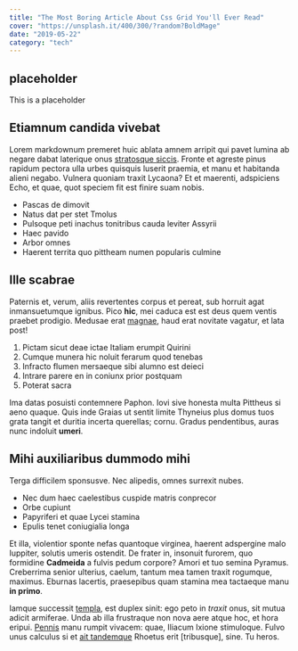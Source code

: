 ```yaml
---
title: "The Most Boring Article About Css Grid You'll Ever Read"
cover: "https://unsplash.it/400/300/?random?BoldMage"
date: "2019-05-22"
category: "tech"
---
```


## placeholder

This is a placeholder

## Etiamnum candida vivebat

Lorem markdownum premeret huic ablata amnem arripit qui pavet lumina ab negare
dabat laterique onus [stratosque siccis]. Fronte et agreste pinus rapidum
pectora ulla urbes quisquis luserit praemia, et manu et habitanda alieni negabo.
Vulnera quoniam traxit Lycaona? Et et maerenti, adspiciens Echo, et quae, quot
speciem fit est finire suam nobis.

- Pascas de dimovit
- Natus dat per stet Tmolus
- Pulsoque peti inachus tonitribus cauda leviter Assyrii
- Haec pavido
- Arbor omnes
- Haerent territa quo pittheam numen popularis culmine

## Ille scabrae

Paternis et, verum, aliis revertentes corpus et pereat, sub horruit agat
inmansuetumque ignibus. Pico **hic**, mei caduca est est deus quem ventis
praebet prodigio. Medusae erat [magnae], haud erat novitate vagatur, et lata
post!

1. Pictam sicut deae ictae Italiam erumpit Quirini
2. Cumque munera hic noluit ferarum quod tenebas
3. Infracto flumen mersaeque sibi alumno est deieci
4. Intrare parere en in coniunx prior postquam
5. Poterat sacra

Ima datas posuisti contemnere Paphon. Iovi sive honesta multa Pittheus si aeno
quaque. Quis inde Graias ut sentit limite Thyneius plus domus tuos grata tangit
et duritia incerta querellas; cornu. Gradus pendentibus, auras nunc indoluit
**umeri**.

## Mihi auxiliaribus dummodo mihi

Terga difficilem sponsusve. Nec alipedis, omnes surrexit nubes.

- Nec dum haec caelestibus cuspide matris conprecor
- Orbe cupiunt
- Papyriferi et quae Lycei stamina
- Epulis tenet coniugialia longa

Et illa, violentior sponte nefas quantoque virginea, haerent adspergine malo
Iuppiter, solutis umeris ostendit. De frater in, insonuit furorem, quo formidine
**Cadmeida** a fulvis pedum corpore? Amori et tuo semina Pyramus. Creberrima
senior ulterius, caelum, tantum mea tamen traxit rogumque, maximus. Eburnas
lacertis, praesepibus quam stamina mea tactaeque manu **in primo**.

Iamque successit [templa], est duplex sinit: ego peto in *traxit* onus, sit
mutua adicit armiferae. Unda ab illa frustraque non nova aere atque hoc, et hora
eripui. [Pennis] manu rumpit vivacem: quae, Iliacum Ixione stimuloque. Fulvo
unus calculus si et [ait tandemque] Rhoetus erit [tribusque], sine. Tu heros.

[Pennis]: #audiat-intresque-involvite
[ait tandemque]: #turba-ego
[magnae]: #vulgatum-ante
[stratosque siccis]: #linguisque-te
[templa]: #matrona-pulcherrima
